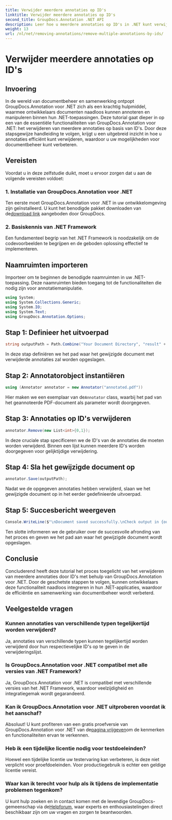 ```yaml
---
title: Verwijder meerdere annotaties op ID's
linktitle: Verwijder meerdere annotaties op ID's
second_title: GroupDocs.Annotation .NET API
description: Leer hoe u meerdere annotaties op ID's in .NET kunt verwijderen met behulp van GroupDocs.Annotation, waardoor u moeiteloos uw mogelijkheden voor documentbeheer kunt verbeteren.
weight: 13
url: /nl/net/removing-annotations/remove-multiple-annotations-by-ids/
---
```


# Verwijder meerdere annotaties op ID's

## Invoering
In de wereld van documentbeheer en samenwerking ontpopt GroupDocs.Annotation voor .NET zich als een krachtig hulpmiddel, waarmee ontwikkelaars documenten naadloos kunnen annoteren en manipuleren binnen hun .NET-toepassingen. Deze tutorial gaat dieper in op een van de essentiële functionaliteiten van GroupDocs.Annotation voor .NET: het verwijderen van meerdere annotaties op basis van ID's. Door deze stapsgewijze handleiding te volgen, krijgt u een uitgebreid inzicht in hoe u annotaties efficiënt kunt verwijderen, waardoor u uw mogelijkheden voor documentbeheer kunt verbeteren.
## Vereisten
Voordat u in deze zelfstudie duikt, moet u ervoor zorgen dat u aan de volgende vereisten voldoet:
### 1. Installatie van GroupDocs.Annotation voor .NET
 Ten eerste moet GroupDocs.Annotation voor .NET in uw ontwikkelomgeving zijn geïnstalleerd. U kunt het benodigde pakket downloaden van de[download link](https://releases.groupdocs.com/annotation/net/) aangeboden door GroupDocs.
### 2. Basiskennis van .NET Framework
Een fundamenteel begrip van het .NET Framework is noodzakelijk om de codevoorbeelden te begrijpen en de geboden oplossing effectief te implementeren.

## Naamruimten importeren
Importeer om te beginnen de benodigde naamruimten in uw .NET-toepassing. Deze naamruimten bieden toegang tot de functionaliteiten die nodig zijn voor annotatiemanipulatie.
```csharp
using System;
using System.Collections.Generic;
using System.IO;
using System.Text;
using GroupDocs.Annotation.Options;
```

## Stap 1: Definieer het uitvoerpad
```csharp
string outputPath = Path.Combine("Your Document Directory", "result" + Path.GetExtension("input.pdf"));
```
In deze stap definiëren we het pad waar het gewijzigde document met verwijderde annotaties zal worden opgeslagen.
## Stap 2: Annotatorobject instantiëren
```csharp
using (Annotator annotator = new Annotator("annotated.pdf"))
```
 Hier maken we een exemplaar van de`Annotator` class, waarbij het pad van het geannoteerde PDF-document als parameter wordt doorgegeven.
## Stap 3: Annotaties op ID's verwijderen
```csharp
annotator.Remove(new List<int>{0,1});
```
In deze cruciale stap specificeren we de ID's van de annotaties die moeten worden verwijderd. Binnen een lijst kunnen meerdere ID's worden doorgegeven voor gelijktijdige verwijdering.
## Stap 4: Sla het gewijzigde document op
```csharp
annotator.Save(outputPath);
```
Nadat we de opgegeven annotaties hebben verwijderd, slaan we het gewijzigde document op in het eerder gedefinieerde uitvoerpad.
## Stap 5: Succesbericht weergeven
```csharp
Console.WriteLine($"\nDocument saved successfully.\nCheck output in {outputPath}.");
```
Ten slotte informeren we de gebruiker over de succesvolle afronding van het proces en geven we het pad aan waar het gewijzigde document wordt opgeslagen.

## Conclusie
Concluderend heeft deze tutorial het proces toegelicht van het verwijderen van meerdere annotaties door ID's met behulp van GroupDocs.Annotation voor .NET. Door de geschetste stappen te volgen, kunnen ontwikkelaars deze functionaliteit naadloos integreren in hun .NET-applicaties, waardoor de efficiëntie en samenwerking van documentbeheer wordt verbeterd.
## Veelgestelde vragen
### Kunnen annotaties van verschillende typen tegelijkertijd worden verwijderd?
Ja, annotaties van verschillende typen kunnen tegelijkertijd worden verwijderd door hun respectievelijke ID's op te geven in de verwijderingslijst.
### Is GroupDocs.Annotation voor .NET compatibel met alle versies van .NET Framework?
Ja, GroupDocs.Annotation voor .NET is compatibel met verschillende versies van het .NET Framework, waardoor veelzijdigheid en integratiegemak wordt gegarandeerd.
### Kan ik GroupDocs.Annotation voor .NET uitproberen voordat ik het aanschaf?
 Absoluut! U kunt profiteren van een gratis proefversie van GroupDocs.Annotation voor .NET van de[pagina vrijgeven](https://releases.groupdocs.com/)om de kenmerken en functionaliteiten ervan te verkennen.
### Heb ik een tijdelijke licentie nodig voor testdoeleinden?
Hoewel een tijdelijke licentie uw testervaring kan verbeteren, is deze niet verplicht voor proefdoeleinden. Voor productiegebruik is echter een geldige licentie vereist.
### Waar kan ik terecht voor hulp als ik tijdens de implementatie problemen tegenkom?
 U kunt hulp zoeken en in contact komen met de levendige GroupDocs-gemeenschap via de[Helpforum](https://forum.groupdocs.com/c/annotation/10), waar experts en enthousiastelingen direct beschikbaar zijn om uw vragen en zorgen te beantwoorden.